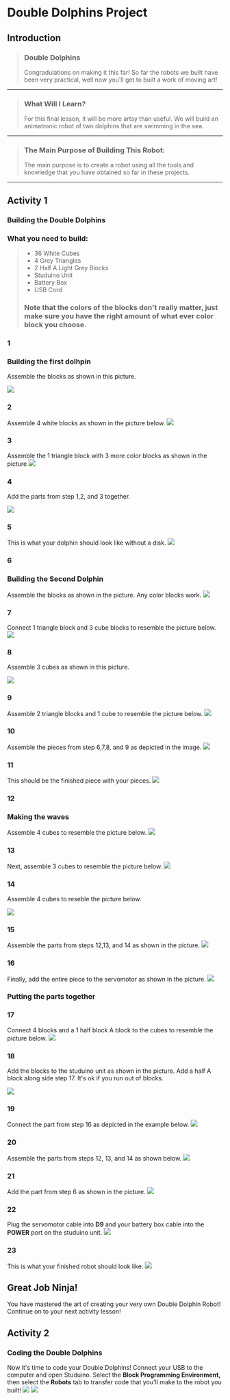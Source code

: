 # Double Dolphins Project
## Introduction
> ### Double Dolphins
> Congradulations on making it this far! So far the robots we built have been very practical, well now you'll get to built a work of moving art! 

---

> ### What Will I Learn?
> For this final lesson, it will be more artsy than useful. We will build an animatronic robot of two dolphins that are swimming in the sea.

---

> ### The Main Purpose of Building This Robot:
> The main purpose is to create a robot using all the tools and knowledge that you have obtained so far in these projects.

---

## Activity 1
### Building the Double Dolphins
### What you need to build:
> * 36 White Cubes
> * 4 Grey Triangles
> * 2 Half A Light Grey Blocks
> * Studuino Unit
> * Battery Box
> * USB Cord
> ### Note that the colors of the blocks don't really matter, just make sure you have the right amount of what ever color block you choose.

### 1
### Building the first dolhpin
Assemble the blocks as shown in this picture.

![](./1.JPG)

### 2
Assemble 4 white blocks as shown in the picture below.
![](./2.JPG)

### 3 
Assemble the 1 triangle block with 3 more color blocks as shown in the picture
![](./3.JPG)

### 4 
Add the parts from step 1,2, and 3 together.

![](./4.JPG)

### 5
This is what your dolphin should look like without a disk. 
![](./5.JPG)

### 6 
### Building the Second Dolphin
Assemble the blocks as shown in the picture. Any color blocks work.
![](./6.JPG)

### 7 
Connect 1 triangle block and 3 cube blocks to resemble the picture below.
![](./7.JPG)

### 8 
Assemble 3 cubes as shown in this picture.

![](./8.JPG)

### 9 
Assemble 2 triangle blocks and 1 cube to resemble the picture below.
![](./9.JPG)

### 10 
Assemble the pieces from step 6,7,8, and 9 as depicted in the image.
![](./10.JPG)

### 11
This should be the finished piece with your pieces.
![](./11.JPG)

### 12
### Making the waves
Assemble 4 cubes to resemble the picture below.
![](./12.JPG)

### 13 
Next, assemble 3 cubes to resemble the picture below.
![](./13.JPG)

### 14
Assemble 4 cubes to reseble the picture below.

![](./14.JPG)

### 15
Assemble the parts from steps 12,13, and 14 as shown in the picture.
![](./15.JPG)

### 16
Finally, add the entire piece to the servomotor as shown in the picture.
![](./16.JPG)

### Putting the parts together
### 17
Connect 4 blocks and a 1 half block A block to the cubes to resemble the picture below.
![](./17.JPG)

### 18 
Add the blocks to the studuino unit as shown in the picture. Add a half A block along side step 17. It's ok if you run out of blocks.

![](./18.JPG)

### 19 
Connect the part from step 16 as depicted in the example below.
![](./19.JPG)

### 20 
Assemble the parts from steps 12, 13, and 14 as shown below.
![](./20.JPG)

### 21 
Add the part from step 6 as shown in the picture.
![](./21.JPG)

### 22
Plug the servomotor cable into **D9** and your battery box cable into the **POWER** port on the studuino unit.
![](./22.JPG)

### 23
This is what your finished robot should look like.
![](./23.JPG)

## Great Job Ninja!
You have mastered the art of creating your very own Double Dolphin Robot! Continue on to your next activity lesson!

## Activity 2
### Coding the Double Dolphins
Now it's time to code your Double Dolphins! Connect your USB to the computer and open Studuino. Select the **Block Programming Environment,** then select the **Robots** tab to transfer code that you'll make to the robot you built!
![](./code1One.JPG)
![](./code2Two.JPG)
